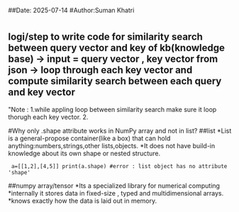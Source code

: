 ##Date: 2025-07-14
#Author:Suman Khatri 




#
logi/step to write code for similarity search between query vector and key of kb(knowledge base)
-> input = query vector , key vector from json 
-> loop through each key vector and compute similarity search between each query and key vector 
-


"Note : 
1.while appling loop between similarity search make sure it loop thorugh each key vector.
2.








#Why only .shape attribute works in NumPy array and not in list?
##list
*List is a general-propose container(like a box) that can hold anything:numbers,strings,other lists,objects.
*It does not have build-in knowledge about its own shape or nested structure.

`` 
a=[[1,2],[4,5]]
print(a.shape) #error : list object has no attribute 'shape' ``

##numpy array/tensor
*Its a specialized library for numerical computing 
*internally it stores data in fixed-size , typed and multidimensional arrays. 
*knows exactly how the data is laid out in memory. 




